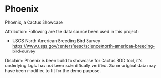 # Phoenix
Phoenix, a Cactus Showcase


Attribution:
Following are the data source been used in this project:
* USGS North American Breeding Bird Survey https://www.usgs.gov/centers/eesc/science/north-american-breeding-bird-survey

Disclaim: Phoenix is been build to showcase for Cactus BDD tool, it's underlying logic has not been scientifically verified. Some original data may have been modified to fit for the demo purpose.
